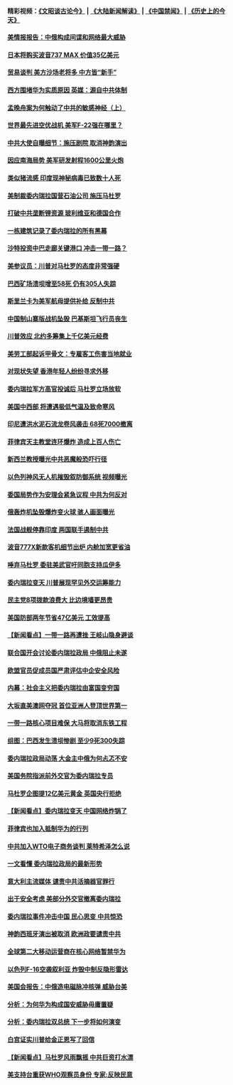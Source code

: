 #### 精彩视频：[《文昭谈古论今》](https://github.com/gfw-breaker/wenzhao/blob/master/README.md?t=01300330) | [《大陆新闻解读》](https://github.com/gfw-breaker/ntdtv-comedy/blob/master/README.md?t=01300330) | [《中国禁闻》](https://github.com/gfw-breaker/ntdtv-news/blob/master/README.md?t=01300330) | [《历史上的今天》](https://github.com/gfw-breaker/today-in-history/blob/master/README.md?t=01300330) 

#### [美情报报告：中俄构成间谍和网络最大威胁](../pages/nsc418/n11011346.md?t=01300330) 

#### [日本将购买波音737 MAX 价值35亿美元](../pages/nsc418/n11011238.md?t=01300330) 

#### [贸易谈判 美方沙场老将多 中方皆“新手”](../pages/nsc418/n11010973.md?t=01300330) 

#### [西方围堵华为实质原因 英媒：源自中共体制](../pages/nsc418/n11010190.md?t=01300330) 

#### [孟晚舟案为何触动了中共的敏感神经（上）](../pages/nsc418/n11008466.md?t=01300330) 

#### [世界最先进空优战机 美军F-22强在哪里？](../pages/nsc418/n11010323.md?t=01300330) 

#### [中共大使自曝细节：施压剧院 取消神韵演出](../pages/nsc418/n11008988.md?t=01300330) 

#### [因应南海局势 美军研发射程1600公里火炮](../pages/nsc418/n11010046.md?t=01300330) 

#### [类似猪流感 印度现神秘病毒已致数十人死](../pages/nsc418/n11009797.md?t=01300330) 

#### [美制裁委内瑞拉国营石油公司 施压马杜罗](../pages/nsc418/n11009006.md?t=01300330) 

#### [打破中共垄断锂资源 玻利维亚和德国合作](../pages/nsc418/n11008598.md?t=01300330) 

#### [一栋建筑记录了委内瑞拉的所有黑幕](../pages/nsc418/n11008614.md?t=01300330) 

#### [沙特投资中巴走廊关键港口 冲击一带一路？](../pages/nsc418/n11008620.md?t=01300330) 

#### [美参议员：川普对马杜罗的态度非常强硬](../pages/nsc418/n11008349.md?t=01300330) 

#### [巴西矿场溃坝增至58死 仍有305人失踪](../pages/nsc418/n11007445.md?t=01300330) 

#### [斯里兰卡为美军航母提供补给 反制中共](../pages/nsc418/n11007567.md?t=01300330) 

#### [中国制山寨版战机坠毁 巴基斯坦飞行员丧生](../pages/nsc418/n11007213.md?t=01300330) 

#### [川普效应 北约多筹集上千亿美元经费](../pages/nsc418/n11006307.md?t=01300330) 

#### [美劳工部起诉甲骨文：专雇客工伤害当地就业](../pages/nsc418/n11006396.md?t=01300330) 

#### [对现状失望 香港年轻人纷纷寻求外移](../pages/nsc418/n11006310.md?t=01300330) 

#### [委内瑞拉军方高官投诚后 马杜罗立场放软](../pages/nsc418/n11006068.md?t=01300330) 

#### [美国中西部 将遭遇极低气温及致命寒风](../pages/nsc418/n11006119.md?t=01300330) 

#### [印尼遭洪水泥石流龙卷风袭击 68死7000撤离](../pages/nsc418/n11005923.md?t=01300330) 

#### [菲律宾天主教堂连环爆炸 造成上百人伤亡](../pages/nsc418/n11005733.md?t=01300330) 

#### [新西兰教授曝光中共恶魔般恐吓行径](../pages/nsc418/n11004756.md?t=01300330) 

#### [以色列神风无人机摧毁叙防御系统 视频曝光](../pages/nsc418/n11005042.md?t=01300330) 

#### [委国局势作为安理会紧急议程 中共为何反对](../pages/nsc418/n11005469.md?t=01300330) 

#### [俄轰炸机坠毁爆炸变火球 骇人画面曝光](../pages/nsc418/n11005421.md?t=01300330) 

#### [法国战舰停靠印度 两国联手遏制中共](../pages/nsc418/n11005288.md?t=01300330) 

#### [波音777X新款客机细节出炉 内舱加宽更省油](../pages/nsc418/n11005089.md?t=01300330) 

#### [唾弃马杜罗 委驻美武官吁同胞支持瓜伊多](../pages/nsc418/n11004923.md?t=01300330) 

#### [委内瑞拉变天 川普展现罕见外交运筹能力](../pages/nsc418/n11004848.md?t=01300330) 

#### [民主党8项拨款浪费大 比边境墙更昂贵](../pages/nsc418/n11004806.md?t=01300330) 

#### [美国防部两年节省47亿美元 工效提高](../pages/nsc418/n11004731.md?t=01300330) 

#### [【新闻看点】一带一路再遭挫 王岐山隐身避谈](../pages/nsc418/n11004511.md?t=01300330) 

#### [联合国开会讨论委内瑞拉政局 中俄阻止未遂](../pages/nsc418/n11004660.md?t=01300330) 

#### [欧盟官员促成员国严肃评估中企安全风险](../pages/nsc418/n11004719.md?t=01300330) 

#### [内幕：社会主义把委内瑞拉由富国变穷国](../pages/nsc418/n11004524.md?t=01300330) 

#### [大坂直美澳网夺冠 首位亚洲人登顶世界第一](../pages/nsc418/n11004368.md?t=01300330) 

#### [一带一路核心项目难保 大马将取消东铁工程](../pages/nsc418/n11004028.md?t=01300330) 

#### [组图：巴西发生溃坝惨剧 至少9死300失踪](../pages/nsc418/n11003193.md?t=01300330) 

#### [委内瑞拉政局动荡 大金主中俄为何忐忑不安](../pages/nsc418/n11002551.md?t=01300330) 

#### [美国务院指派前外交官为委内瑞拉专员](../pages/nsc418/n11002915.md?t=01300330) 

#### [马杜罗企图提12亿美元黄金 英国央行拒绝](../pages/nsc418/n11002812.md?t=01300330) 

#### [【新闻看点】委内瑞拉变天 中国网络炸锅了](../pages/nsc418/n11002302.md?t=01300330) 

#### [菲律宾也加入抵制华为的行列](../pages/nsc418/n11002576.md?t=01300330) 

#### [中共加入WTO电子商务谈判 莱特希泽怎么说](../pages/nsc418/n11002384.md?t=01300330) 

#### [一文看懂 委内瑞拉政局的最新形势](../pages/nsc418/n11002529.md?t=01300330) 

#### [意大利主流媒体 谴责中共活摘器官罪行](../pages/nsc418/n11001368.md?t=01300330) 

#### [出于安全考虑 美部分外交官撤离委内瑞拉](../pages/nsc418/n11002327.md?t=01300330) 

#### [委内瑞拉事件冲击中国 民心思变 中共惊恐](../pages/nsc418/n11002075.md?t=01300330) 

#### [神韵西班牙演出被取消 欧洲政要谴责中共](../pages/nsc418/n11000488.md?t=01300330) 

#### [全球第二大移动运营商在核心网络暂禁华为](../pages/nsc418/n11001905.md?t=01300330) 

#### [以色列F-16空袭叙利亚 炸毁中制反隐形雷达](../pages/nsc418/n11001407.md?t=01300330) 

#### [美国会报告：中俄造电磁脉冲核弹 威胁台美](../pages/nsc418/n11001011.md?t=01300330) 

#### [分析：为何华为构成国安威胁毋庸置疑](../pages/nsc418/n10999862.md?t=01300330) 

#### [分析：委内瑞拉双总统 下一步将如何演变](../pages/nsc418/n10999629.md?t=01300330) 

#### [白宫证实川普给金正恩写了回信](../pages/nsc418/n11000066.md?t=01300330) 

#### [【新闻看点】马杜罗风雨飘摇 中共巨资打水漂](../pages/nsc418/n10999627.md?t=01300330) 

#### [美支持台重获WHO观察员身份 专家:反映民意](../pages/nsc418/n10999901.md?t=01300330) 

